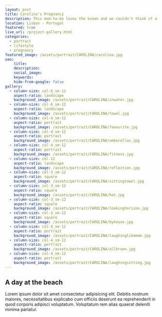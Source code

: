 ```yaml
---
layout: post
title: Carolina's Pregnancy
description: This mom-to-be loves the ocean and we couldn't think of a better place for the photoshoot
location: Lisbon - Portugal
featured: true
live_url: /project-gallery.html
categories:
  - portrait
  - lifestyle
  - pregnancy
featured_image: /assets/portrait/CAROLINA/carolina.jpg
seo:
    title:
    description:
    social_image:
    keywords:
    hide-from-google: false
gallery:
  - column-size: col-6_sm-12
    aspect-ratio: landscape
    background_image: /assets/portrait/CAROLINA/inwater.jpg
  - column-size: col-6_sm-12
    aspect-ratio: landscape
    background_image: /assets/portrait/CAROLINA/towel.jpg
  - column-size: col-4_sm-12
    aspect-ratio: portrait
    background_image: /assets/portrait/CAROLINA/favourite.jpg
  - column-size: col-4_sm-12
    aspect-ratio: portrait
    background_image: /assets/portrait/CAROLINA/umberellas.jpg
  - column-size: col-4_sm-12
    aspect-ratio: portrait
    background_image: /assets/portrait/CAROLINA/fitness.jpg
  - column-size: col-12
    aspect-ratio: landscape
    background_image: /assets/portrait/CAROLINA/reflection.jpg
  - column-size: col-3_sm-12
    aspect-ratio: square
    background_image: /assets/portrait/CAROLINA/sittingtowel.jpg
  - column-size: col-3_sm-12
    aspect-ratio: square
    background_image: /assets/portrait/CAROLINA/hat.jpg
  - column-size: col-3_sm-12
    aspect-ratio: square
    background_image: /assets/portrait/CAROLINA/lookinghorizon.jpg
  - column-size: col-3_sm-12
    aspect-ratio: square
    background_image: /assets/portrait/CAROLINA/byhouse.jpg
  - column-size: col-4_sm-12
    aspect-ratio: portrait
    background_image: /assets/portrait/CAROLINA/laughinglikemom.jpg
  - column-size: col-4_sm-12
    aspect-ratio: portrait
    background_image: /assets/portrait/CAROLINA/allbrown.jpg
  - column-size: col-4_sm-12
    aspect-ratio: portrait
    background_image: /assets/portrait/CAROLINA/laughingsitting.jpg
---
```



## A day at the beach

Lorem ipsum dolor sit amet consectetur adipisicing elit. Debitis nostrum maiores, necessitatibus explicabo cum officiis deserunt ea reprehenderit in quod corporis adipisci voluptatum. Voluptatum rem alias quaerat deleniti minima pariatur.
